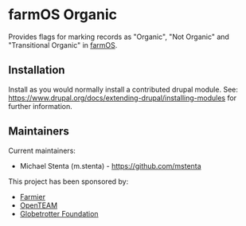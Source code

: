 # farmOS Organic

Provides flags for marking records as "Organic", "Not Organic" and
"Transitional Organic" in [farmOS](https://farmOS.org).

## Installation

Install as you would normally install a contributed drupal module. See:
https://www.drupal.org/docs/extending-drupal/installing-modules for further
information.

## Maintainers

Current maintainers:
* Michael Stenta (m.stenta) - https://github.com/mstenta

This project has been sponsored by:
* [Farmier](https://farmier.com)
* [OpenTEAM](https://openteam.community)
* [Globetrotter Foundation](https://globetrotterfoundation.org/)
